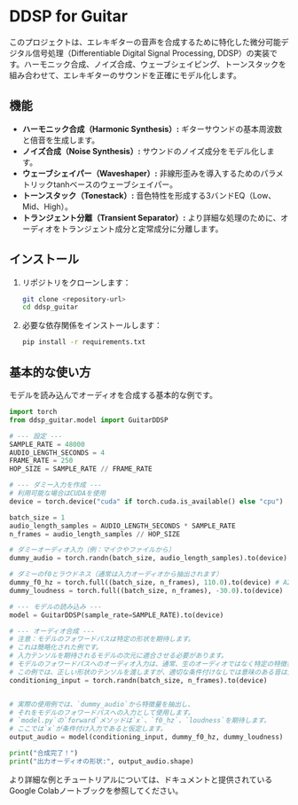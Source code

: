 # DDSP for Guitar

このプロジェクトは、エレキギターの音声を合成するために特化した微分可能デジタル信号処理（Differentiable Digital Signal Processing, DDSP）の実装です。ハーモニック合成、ノイズ合成、ウェーブシェイピング、トーンスタックを組み合わせて、エレキギターのサウンドを正確にモデル化します。

## 機能

- **ハーモニック合成（Harmonic Synthesis）:** ギターサウンドの基本周波数と倍音を生成します。
- **ノイズ合成（Noise Synthesis）:** サウンドのノイズ成分をモデル化します。
- **ウェーブシェイパー（Waveshaper）:** 非線形歪みを導入するためのパラメトリックtanhベースのウェーブシェイパー。
- **トーンスタック（Tonestack）:** 音色特性を形成する3バンドEQ（Low、Mid、High）。
- **トランジェント分離（Transient Separator）:** より詳細な処理のために、オーディオをトランジェント成分と定常成分に分離します。

## インストール

1. リポジトリをクローンします：
   ```bash
   git clone <repository-url>
   cd ddsp_guitar
   ```

2. 必要な依存関係をインストールします：
   ```bash
   pip install -r requirements.txt
   ```

## 基本的な使い方

モデルを読み込んでオーディオを合成する基本的な例です。

```python
import torch
from ddsp_guitar.model import GuitarDDSP

# --- 設定 ---
SAMPLE_RATE = 48000
AUDIO_LENGTH_SECONDS = 4
FRAME_RATE = 250
HOP_SIZE = SAMPLE_RATE // FRAME_RATE

# --- ダミー入力を作成 ---
# 利用可能な場合はCUDAを使用
device = torch.device("cuda" if torch.cuda.is_available() else "cpu")

batch_size = 1
audio_length_samples = AUDIO_LENGTH_SECONDS * SAMPLE_RATE
n_frames = audio_length_samples // HOP_SIZE

# ダミーオーディオ入力（例：マイクやファイルから）
dummy_audio = torch.randn(batch_size, audio_length_samples).to(device)

# ダミーのf0とラウドネス（通常は入力オーディオから抽出されます）
dummy_f0_hz = torch.full((batch_size, n_frames), 110.0).to(device) # A2音
dummy_loudness = torch.full((batch_size, n_frames), -30.0).to(device)

# --- モデルの読み込み ---
model = GuitarDDSP(sample_rate=SAMPLE_RATE).to(device)

# --- オーディオ合成 ---
# 注意：モデルのフォワードパスは特定の形状を期待します。
# これは簡略化された例です。
# 入力テンソルを期待されるモデルの次元に適合させる必要があります。
# モデルのフォワードパスへのオーディオ入力は、通常、生のオーディオではなく特定の特徴表現です。
# この例では、正しい形状のテンソルを渡しますが、適切な条件付けなしでは意味のある音は生成されません。
conditioning_input = torch.randn(batch_size, n_frames).to(device)


# 実際の使用例では、`dummy_audio`から特徴量を抽出し、
# それをモデルのフォワードパスへの入力として使用します。
# `model.py`の`forward`メソッドは`x`、`f0_hz`、`loudness`を期待します。
# ここでは`x`が条件付け入力であると仮定します。
output_audio = model(conditioning_input, dummy_f0_hz, dummy_loudness)

print("合成完了！")
print("出力オーディオの形状:", output_audio.shape)
```

より詳細な例とチュートリアルについては、ドキュメントと提供されているGoogle Colabノートブックを参照してください。

